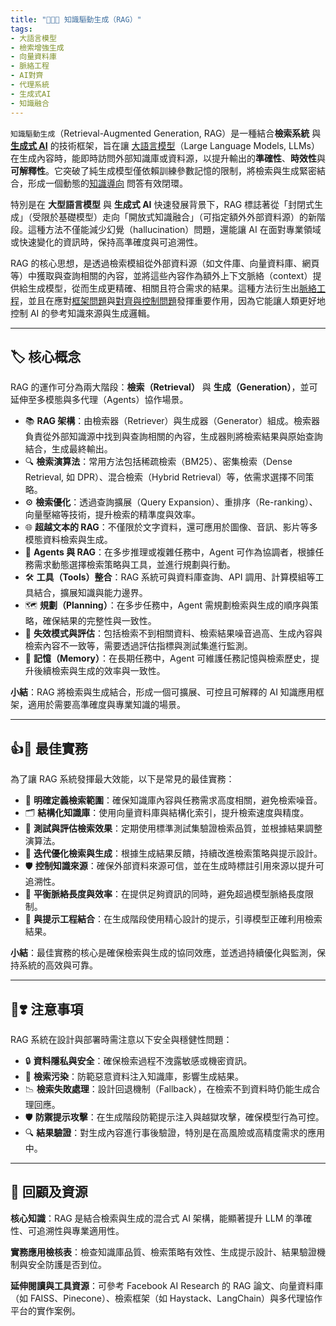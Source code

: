 ```yaml
---
title: "🌉🔗📝 知識驅動生成（RAG）"  
tags:  
- 大語言模型  
- 檢索增強生成  
- 向量資料庫  
- 脈絡工程  
- AI對齊  
- 代理系統  
- 生成式AI  
- 知識融合  
---
```

`知識驅動生成`（Retrieval-Augmented Generation, RAG）是一種結合**檢索系統** 與 **[生成式 AI](06-05-analysis_generative.zh-hant)** 的技術框架，旨在讓 [大語言模型](02-07-large_language_models.zh-hant)（Large Language Models, LLMs）在生成內容時，能即時訪問外部知識庫或資料源，以提升輸出的**準確性**、**時效性**與**可解釋性**。它突破了純生成模型僅依賴訓練參數記憶的限制，將檢索與生成緊密結合，形成一個動態的[知識導向](05-01-oriented_knowledge.zh-hant) 問答有效閉環。

特別是在 **大型語言模型** 與 **生成式 AI** 快速發展背景下，RAG 標誌著從「封閉式生成」（受限於基礎模型）走向「開放式知識融合」（可指定額外外部資料源）的新階段。這種方法不僅能減少幻覺（hallucination）問題，還能讓 AI 在面對專業領域或快速變化的資訊時，保持高準確度與可追溯性。

RAG 的核心思想，是透過檢索模組從外部資料源（如文件庫、向量資料庫、網頁等）中獲取與查詢相關的內容，並將這些內容作為額外上下文脈絡（context）提供給生成模型，從而生成更精確、相關且符合需求的結果。這種方法衍生出[脈絡工程](10-05-context_engineering.zh-hant)，並且在應對[框架問題](01-04-Frame_Problem.zh-hant)與[對齊與控制問題](01-06-AI_Alignment_Control_Problem.zh-hant)發揮重要作用，因為它能讓人類更好地控制 AI 的參考知識來源與生成邏輯。

---

## 🏷️ 核心概念

RAG 的運作可分為兩大階段：**檢索（Retrieval）** 與 **生成（Generation）**，並可延伸至多模態與多代理（Agents）協作場景。

- 📚 **RAG 架構**：由檢索器（Retriever）與生成器（Generator）組成。檢索器負責從外部知識源中找到與查詢相關的內容，生成器則將檢索結果與原始查詢結合，生成最終輸出。
- 🔍 **檢索演算法**：常用方法包括稀疏檢索（BM25）、密集檢索（Dense Retrieval, 如 DPR）、混合檢索（Hybrid Retrieval）等，依需求選擇不同策略。
- ⚙️ **檢索優化**：透過查詢擴展（Query Expansion）、重排序（Re-ranking）、向量壓縮等技術，提升檢索的精準度與效率。
- 🌐 **超越文本的 RAG**：不僅限於文字資料，還可應用於圖像、音訊、影片等多模態資料檢索與生成。
- 🤖 **Agents 與 RAG**：在多步推理或複雜任務中，Agent 可作為協調者，根據任務需求動態選擇檢索策略與工具，並進行規劃與行動。
- 🛠️ **工具（Tools）整合**：RAG 系統可與資料庫查詢、API 調用、計算模組等工具結合，擴展知識與能力邊界。
- 🗺️ **規劃（Planning）**：在多步任務中，Agent 需規劃檢索與生成的順序與策略，確保結果的完整性與一致性。
- 🚧 **失效模式與評估**：包括檢索不到相關資料、檢索結果噪音過高、生成內容與檢索內容不一致等，需要透過評估指標與測試集進行監測。
- 🧠 **記憶（Memory）**：在長期任務中，Agent 可維護任務記憶與檢索歷史，提升後續檢索與生成的效率與一致性。

**小結**：RAG 將檢索與生成結合，形成一個可擴展、可控且可解釋的 AI 知識應用框架，適用於需要高準確度與專業知識的場景。

---

## 👍💖 最佳實務

為了讓 RAG 系統發揮最大效能，以下是常見的最佳實務：

- 🧩 **明確定義檢索範圍**：確保知識庫內容與任務需求高度相關，避免檢索噪音。
- 🗂️ **結構化知識庫**：使用向量資料庫與結構化索引，提升檢索速度與精度。
- 🧪 **測試與評估檢索效果**：定期使用標準測試集驗證檢索品質，並根據結果調整演算法。
- 🔄 **迭代優化檢索與生成**：根據生成結果反饋，持續改進檢索策略與提示設計。
- 🛡️ **控制知識來源**：確保外部資料來源可信，並在生成時標註引用來源以提升可追溯性。
- 📏 **平衡脈絡長度與效率**：在提供足夠資訊的同時，避免超過模型脈絡長度限制。
- 🤝 **與提示工程結合**：在生成階段使用精心設計的提示，引導模型正確利用檢索結果。

**小結**：最佳實務的核心是確保檢索與生成的協同效應，並透過持續優化與監測，保持系統的高效與可靠。

---

## 🤞❣️ 注意事項

RAG 系統在設計與部署時需注意以下安全與穩健性問題：

- 🔒 **資料隱私與安全**：確保檢索過程不洩露敏感或機密資訊。
- 🚫 **檢索污染**：防範惡意資料注入知識庫，影響生成結果。
- 📉 **檢索失敗處理**：設計回退機制（Fallback），在檢索不到資料時仍能生成合理回應。
- 🛡️ **防禦提示攻擊**：在生成階段防範提示注入與越獄攻擊，確保模型行為可控。
- 🔍 **結果驗證**：對生成內容進行事後驗證，特別是在高風險或高精度需求的應用中。

---

## 🌉 回顧及資源

**核心知識**：RAG 是結合檢索與生成的混合式 AI 架構，能顯著提升 LLM 的準確性、可追溯性與專業適用性。

**實務應用檢核表**：檢查知識庫品質、檢索策略有效性、生成提示設計、結果驗證機制與安全防護是否到位。

**延伸閱讀與工具資源**：可參考 Facebook AI Research 的 RAG 論文、向量資料庫（如 FAISS、Pinecone）、檢索框架（如 Haystack、LangChain）與多代理協作平台的實作案例。
